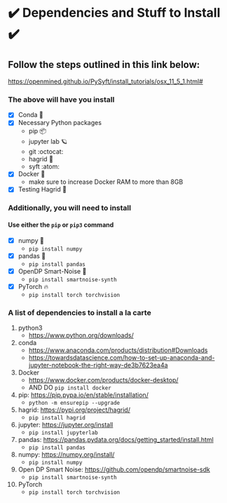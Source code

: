# :heavy_check_mark: Dependencies and Stuff to Install :heavy_check_mark:

## Follow the steps outlined in this link below:
https://openmined.github.io/PySyft/install_tutorials/osx_11_5_1.html#
### The above will have you install
- [x] Conda :dragon:
- [x] Necessary Python packages
    * pip :package:
    * jupyter lab :ringed_planet:
    * git :octocat:
    * hagrid :crystal_ball:
    * syft :atom:
- [x] Docker :whale:
    * make sure to increase Docker RAM to more than 8GB
- [x] Testing Hagrid :crystal_ball:

### Additionally, you will need to install
#### Use either the `pip` or `pip3` command
- [x] numpy :snake:
    * `pip install numpy`
- [x] pandas :panda_face:
    * `pip install pandas`
- [x] OpenDP Smart-Noise :dna:
    * `pip install smartnoise-synth`
- [x] PyTorch :fire:
    * `pip install torch torchvision`


### A list of dependencies to install a la carte

1. python3
    * https://www.python.org/downloads/
2. conda
    * https://www.anaconda.com/products/distribution#Downloads
    * https://towardsdatascience.com/how-to-set-up-anaconda-and-jupyter-notebook-the-right-way-de3b7623ea4a
3. Docker
    * https://www.docker.com/products/docker-desktop/
    * AND DO `pip install docker`
4. pip: https://pip.pypa.io/en/stable/installation/
    * `python -m ensurepip --upgrade`
5. hagrid: https://pypi.org/project/hagrid/
    * `pip install hagrid`
6. jupyter: https://jupyter.org/install
    * `pip install jupyterlab`
7. pandas: https://pandas.pydata.org/docs/getting_started/install.html
    * `pip install pandas`
8. numpy: https://numpy.org/install/
    * `pip install numpy`
9. Open DP Smart Noise: https://github.com/opendp/smartnoise-sdk
    * `pip install smartnoise-synth`
10. PyTorch
    * `pip install torch torchvision`

